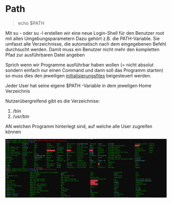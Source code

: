 # Path

> echo $PATH

Mit su - oder su -l erstellen wir eine neue Login-Shell für den Benutzer root mit allen
Umgebungsparametern
Dazu gehört z.B. die PATH-Variable. Sie umfasst alle Verzeichnisse, die automatisch nach dem
eingegebenen Befehl durchsucht werden. Damit muss ein Benutzer nicht mehr den
kompletten Pfad zur ausführbaren Datei angeben


Sprich wenn wir Programme ausführbar haben wollen (= nicht absolut sondern einfach nur einen Command und dann soll das Programm starten) so muss dies den jeweiligen [initialisierungsfiles](./Bash/Initialisieren.md) beigesteuert werden.

Jeder User hat seine eigene $PATH -Variable in dem jeweilgen Home Verzeichnis

Nutzerübergreifend gibt es die Verzeichnise:

1. /bin
2. /usr/bin

AN welchen Programm hinterlegt sind, auf welche alle User zugreifen können


![](imgs/2020-06-20-11-56-24.png)